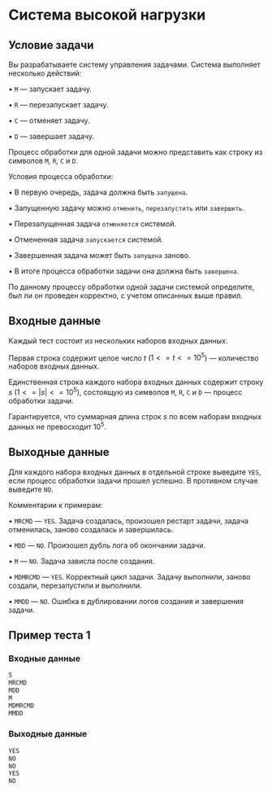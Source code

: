 # Система высокой нагрузки

## Условие задачи

Вы разрабатываете систему управления задачами. Система выполняет несколько действий:

$\bullet$ `M` — запускает задачу.

$\bullet$ `R` — перезапускает задачу.

$\bullet$ `C` — отменяет задачу.

$\bullet$ `D` — завершает задачу.

Процесс обработки для одной задачи можно представить как строку из символов `M`, `R`, `C` и `D`.

Условия процесса обработки:

$\bullet$ В первую очередь, задача должна быть `запущена`.

$\bullet$ Запущенную задачу можно `отменить`, `перезапустить` или `завершить`.

$\bullet$ Перезапущенная задача `отменяется` системой.

$\bullet$ Отмененная задача `запускается` системой.

$\bullet$ Завершенная задача может быть `запущена` заново.

$\bullet$ В итоге процесса обработки задачи она должна быть `завершена`.

По данному процессу обработки одной задачи системой определите, был ли он проведен корректно, с учетом описанных выше правил.

## Входные данные

Каждый тест состоит из нескольких наборов входных данных.

Первая строка содержит целое число $t$ ($1 <= t <= 10^5$) — количество наборов входных данных.

Единственная строка каждого набора входных данных содержит строку $s$ ($1 <= |s| <= 10^5$), состоящую из символов `M`, `R`, `C` и `D` — процесс обработки задачи.

Гарантируется, что суммарная длина строк $s$ по всем наборам входных данных не превосходит $10^5$.

## Выходные данные

Для каждого набора входных данных в отдельной строке выведите `YES`, если процесс обработки задачи прошел успешно. В противном случае выведите `NO`.

Комментарии к примерам:

$\bullet$ `MRCMD` — `YES`. Задача создалась, произошел рестарт задачи, задача отменилась, заново создалась и завершилась.

$\bullet$ `MDD` — `NO`. Произошел дубль лога об окончании задачи.

$\bullet$ `M` — `NO`. Задача зависла после создания.

$\bullet$ `MDMRCMD` — `YES`. Корректный цикл задачи. Задачу выполнили, заново создали, перезапустили и выполнили.

$\bullet$ `MMDD` — `NO`. Ошибка в дублировании логов создания и завершения задачи.

## Пример теста 1

### Входные данные

```bash
5
MRCMD
MDD
M
MDMRCMD
MMDD

```

### Выходные данные

```bash
YES
NO
NO
YES
NO

```
